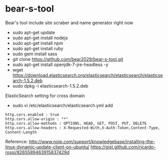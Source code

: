 # bear-s-tool
Bear's tool include site scraber and name generator right now
- sudo apt-get update
- sudo apt-get install nodejs
- sudo apt-get install npm
- sudo apt-get install ruby
- sudo gem install sass 
- git clone https://github.com/bear2029/bear-s-tool.git
- sudo apt-get install openjdk-7-jre-headless -y
- wget https://download.elasticsearch.org/elasticsearch/elasticsearch/elasticsearch-1.5.2.deb
- sudo dpkg -i elasticsearch-1.5.2.deb
 
ElasticSearch setting
for cross domain
- sudo vi /etc/elasticsearch/elasticsearch.yml
add
```
http.cors.enabled : true
http.cors.allow-origin : "*"
http.cors.allow-methods : OPTIONS, HEAD, GET, POST, PUT, DELETE
http.cors.allow-headers : X-Requested-With,X-Auth-Token,Content-Type, Content-Length
```
Reference:
http://www.noip.com/support/knowledgebase/installing-the-linux-dynamic-update-client-on-ubuntu/
https://gist.github.com/ricardo-rossi/8265589463915837429d
